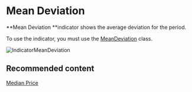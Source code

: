 # Mean Deviation

**Mean Deviation **indicator shows the average deviation for the period. 

To use the indicator, you must use the [MeanDeviation](../api/StockSharp.Algo.Indicators.MeanDeviation.html) class. 

![IndicatorMeanDeviation](~/images/IndicatorMeanDeviation.png)

## Recommended content

[Median Price](IndicatorMedianPrice.md)

